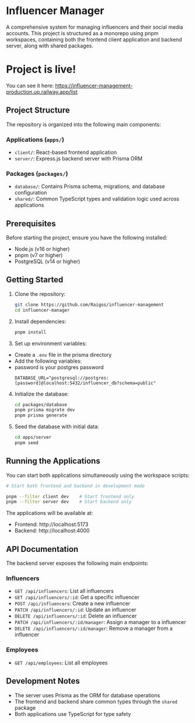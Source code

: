 # Influencer Manager

A comprehensive system for managing influencers and their social media accounts. This project is structured as a
monorepo using pnpm workspaces, containing both the frontend client application and backend server, along with shared
packages.

# Project is live!

You can see it here: https://influencer-management-production.up.railway.app/list

## Project Structure

The repository is organized into the following main components:

### Applications (`apps/`)

- `client/`: React-based frontend application
- `server/`: Express.js backend server with Prisma ORM

### Packages (`packages/`)

- `database/`: Contains Prisma schema, migrations, and database configuration
- `shared/`: Common TypeScript types and validation logic used across applications

## Prerequisites

Before starting the project, ensure you have the following installed:

- Node.js (v16 or higher)
- pnpm (v7 or higher)
- PostgreSQL (v14 or higher)

## Getting Started

1. Clone the repository:
   ```bash
   git clone https://github.com/Raigos/influencer-management
   cd influencer-manager
   ```

2. Install dependencies:
   ```bash
   pnpm install
   ```

3. Set up environment variables:

- Create a `.env` file in the prisma directory
- Add the following variables:
- password is your postgres password
  ```
  DATABASE_URL="postgresql://postgres:[password]@localhost:5432/influencer_db?schema=public"
  ```

4. Initialize the database:
   ```bash
   cd packages/database
   pnpm prisma migrate dev
   pnpm prisma generate
   ```

5. Seed the database with initial data:
   ```bash
   cd apps/server
   pnpm seed
   ```

## Running the Applications

You can start both applications simultaneously using the workspace scripts:

```bash
# Start both frontend and backend in development mode

pnpm --filter client dev    # Start frontend only
pnpm --filter server dev    # Start backend only
```

The applications will be available at:

- Frontend: http://localhost:5173
- Backend: http://localhost:4000

## API Documentation

The backend server exposes the following main endpoints:

### Influencers

- `GET /api/influencers`: List all influencers
- `GET /api/influencers/:id`: Get a specific influencer
- `POST /api/influencers`: Create a new influencer
- `PATCH /api/influencers/:id`: Update an influencer
- `DELETE /api/influencers/:id`: Delete an influencer
- `PATCH /api/influencers/:id/manager`: Assign a manager to a influencer
- `DELETE /api/influencers/:id/manager`: Remove a manager from a influencer

### Employees

- `GET /api/employees`: List all employees

## Development Notes

- The server uses Prisma as the ORM for database operations
- The frontend and backend share common types through the `shared` package
- Both applications use TypeScript for type safety
